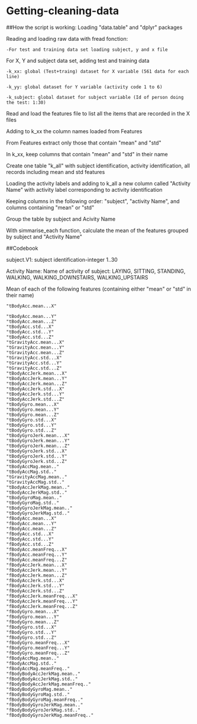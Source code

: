 # Getting-cleaning-data

##How the script is working:
  Loading "data.table" and "dplyr" packages
  
  Reading and loading raw data with fread fonction:
  
    -For test and training data set loading subject, y and x file
    
  For X, Y and subject data set, adding test and training data
 
  	-k_xx: global (Test+traing) dataset for X variable (561 data for each line)
 
  	-k_yy: global dataset for Y variable (activity code 1 to 6)
 
  	-k_subject: global dataset for subject variable (Id of person doing the test: 1:30)
  
  Read and load the features file to list all the items that are recorded in the X files
  
  Adding to k_xx the column names loaded from Features
  
  From Features extract only those that contain "mean" and "std"
  
  In k_xx, keep columns that contain "mean" and "std" in their name
  
  Create one table "k_all" with subject identification, activity identification, all records including mean and std features
  
  Loading the activity labels and  adding to k_all a new column called "Activity Name" with activity label corresponding to activity identification
  
  Keeping columns in the following order: "subject", "activity Name", and columns containing "mean" or "std"

  Group the table by subject and Acivity Name
  
  With simmarise_each function, calculate the mean of the features grouped by subject and "Activity Name"
  
  
##Codebook
  
  subject.V1: subject identification-integer 1..30
  
  Activity Name: Name of activity of subject: LAYING, SITTING, STANDING, WALKING, WALKING_DOWNSTAIRS, WALKING_UPSTAIRS
  
  Mean of each of the following features (containing either "mean" or "std" in their name)
  
    "tBodyAcc.mean...X"
    
    "tBodyAcc.mean...Y"
    "tBodyAcc.mean...Z"
    "tBodyAcc.std...X"
    "tBodyAcc.std...Y"
    "tBodyAcc.std...Z"
    "tGravityAcc.mean...X"
    "tGravityAcc.mean...Y"
    "tGravityAcc.mean...Z"
    "tGravityAcc.std...X"
    "tGravityAcc.std...Y"
    "tGravityAcc.std...Z"
    "tBodyAccJerk.mean...X"
    "tBodyAccJerk.mean...Y"
    "tBodyAccJerk.mean...Z"
    "tBodyAccJerk.std...X"
    "tBodyAccJerk.std...Y"
    "tBodyAccJerk.std...Z"
    "tBodyGyro.mean...X"
    "tBodyGyro.mean...Y"
    "tBodyGyro.mean...Z"
    "tBodyGyro.std...X"
    "tBodyGyro.std...Y"
    "tBodyGyro.std...Z"
    "tBodyGyroJerk.mean...X"
    "tBodyGyroJerk.mean...Y"
    "tBodyGyroJerk.mean...Z"
    "tBodyGyroJerk.std...X"
    "tBodyGyroJerk.std...Y"
    "tBodyGyroJerk.std...Z"
    "tBodyAccMag.mean.."
    "tBodyAccMag.std.."
    "tGravityAccMag.mean.."
    "tGravityAccMag.std.."
    "tBodyAccJerkMag.mean.."
    "tBodyAccJerkMag.std.."
    "tBodyGyroMag.mean.."
    "tBodyGyroMag.std.."
    "tBodyGyroJerkMag.mean.."
    "tBodyGyroJerkMag.std.."
    "fBodyAcc.mean...X"
    "fBodyAcc.mean...Y"
    "fBodyAcc.mean...Z"
    "fBodyAcc.std...X"
    "fBodyAcc.std...Y"
    "fBodyAcc.std...Z"
    "fBodyAcc.meanFreq...X"
    "fBodyAcc.meanFreq...Y"
    "fBodyAcc.meanFreq...Z"
    "fBodyAccJerk.mean...X"
    "fBodyAccJerk.mean...Y"
    "fBodyAccJerk.mean...Z"
    "fBodyAccJerk.std...X"
    "fBodyAccJerk.std...Y"
    "fBodyAccJerk.std...Z"
    "fBodyAccJerk.meanFreq...X"
    "fBodyAccJerk.meanFreq...Y"
    "fBodyAccJerk.meanFreq...Z"
    "fBodyGyro.mean...X"
    "fBodyGyro.mean...Y"
    "fBodyGyro.mean...Z"
    "fBodyGyro.std...X"
    "fBodyGyro.std...Y"
    "fBodyGyro.std...Z"
    "fBodyGyro.meanFreq...X"
    "fBodyGyro.meanFreq...Y"
    "fBodyGyro.meanFreq...Z"
    "fBodyAccMag.mean.."
    "fBodyAccMag.std.."
    "fBodyAccMag.meanFreq.."
    "fBodyBodyAccJerkMag.mean.."
    "fBodyBodyAccJerkMag.std.."
    "fBodyBodyAccJerkMag.meanFreq.."
    "fBodyBodyGyroMag.mean.."
    "fBodyBodyGyroMag.std.."
    "fBodyBodyGyroMag.meanFreq.."
    "fBodyBodyGyroJerkMag.mean.."
    "fBodyBodyGyroJerkMag.std.."
    "fBodyBodyGyroJerkMag.meanFreq.."
  
  
  
  
  
  

  
  
  
  
    
